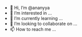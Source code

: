 - 👋 Hi, I’m @ananyya
- 👀 I’m interested in ...
- 🌱 I’m currently learning ...
- 💞️ I’m looking to collaborate on ...
- 📫 How to reach me ...

<!---
ananyya/ananyya is a ✨ special ✨ repository because its `README.md` (this file) appears on your GitHub profile.
You can click the Preview link to take a look at your changes.
--->
